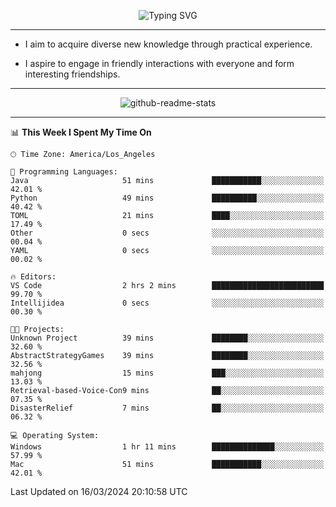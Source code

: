 <p align="center">
  <img src="https://readme-typing-svg.demolab.com?font=Fira+Code&weight=500&size=32&duration=2500&pause=1600&center=true&vCenter=true&random=false&width=1024&height=64&lines=Hi+there+%F0%9F%91%8B;I'm+delighted+you+could+make+it+here+%F0%9F%8E%89;I'm+Harry%2C+a+college+student+still+finding+my+way" alt="Typing SVG" />
</p>


---


- I aim to acquire diverse new knowledge through practical experience.

- I aspire to engage in friendly interactions with everyone and form interesting friendships.


---


<p align="center">
  <img src="https://github-readme-stats.vercel.app/api?username=Harry-Jing&show_icons=true" alt="github-readme-stats"/>
</p>


---

<!--START_SECTION:waka-->
📊 **This Week I Spent My Time On** 

```text
🕑︎ Time Zone: America/Los_Angeles

💬 Programming Languages: 
Java                     51 mins             ███████████░░░░░░░░░░░░░░   42.01 % 
Python                   49 mins             ██████████░░░░░░░░░░░░░░░   40.42 % 
TOML                     21 mins             ████░░░░░░░░░░░░░░░░░░░░░   17.49 % 
Other                    0 secs              ░░░░░░░░░░░░░░░░░░░░░░░░░   00.04 % 
YAML                     0 secs              ░░░░░░░░░░░░░░░░░░░░░░░░░   00.02 % 

🔥 Editors: 
VS Code                  2 hrs 2 mins        █████████████████████████   99.70 % 
Intellijidea             0 secs              ░░░░░░░░░░░░░░░░░░░░░░░░░   00.30 % 

🐱‍💻 Projects: 
Unknown Project          39 mins             ████████░░░░░░░░░░░░░░░░░   32.60 % 
AbstractStrategyGames    39 mins             ████████░░░░░░░░░░░░░░░░░   32.56 % 
mahjong                  15 mins             ███░░░░░░░░░░░░░░░░░░░░░░   13.03 % 
Retrieval-based-Voice-Con9 mins              ██░░░░░░░░░░░░░░░░░░░░░░░   07.35 % 
DisasterRelief           7 mins              ██░░░░░░░░░░░░░░░░░░░░░░░   06.32 % 

💻 Operating System: 
Windows                  1 hr 11 mins        ██████████████░░░░░░░░░░░   57.99 % 
Mac                      51 mins             ███████████░░░░░░░░░░░░░░   42.01 % 
```


 Last Updated on 16/03/2024 20:10:58 UTC
<!--END_SECTION:waka-->
